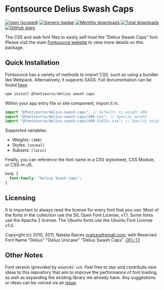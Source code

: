 # Fontsource Delius Swash Caps

[![npm (scoped)](https://img.shields.io/npm/v/@fontsource/delius-swash-caps?color=brightgreen)](https://www.npmjs.com/package/@fontsource/delius-swash-caps) [![Generic badge](https://img.shields.io/badge/fontsource-passing-brightgreen)](https://github.com/fontsource/fontsource) [![Monthly downloads](https://badgen.net/npm/dm/@fontsource/delius-swash-caps)](https://github.com/fontsource/fontsource) [![Total downloads](https://badgen.net/npm/dt/@fontsource/delius-swash-caps)](https://github.com/fontsource/fontsource) [![GitHub stars](https://img.shields.io/github/stars/fontsource/fontsource.svg?style=social&label=Star)](https://github.com/fontsource/fontsource/stargazers)

The CSS and web font files to easily self-host the “Delius Swash Caps” font. Please visit the main [Fontsource website](https://fontsource.org/fonts/delius-swash-caps) to view more details on this package.

## Quick Installation

Fontsource has a variety of methods to import CSS, such as using a bundler like Webpack. Alternatively, it supports SASS. Full documentation can be found [here](https://fontsource.org/docs/getting-started/introduction).

```javascript
npm install @fontsource/delius-swash-caps
```

Within your app entry file or site component, import it in.

```javascript
import "@fontsource/delius-swash-caps"; // Defaults to weight 400
import "@fontsource/delius-swash-caps/400.css"; // Specify weight
import "@fontsource/delius-swash-caps/400-italic.css"; // Specify weight and style

```

Supported variables:
- Weights: `[400]`
- Styles: `[normal]`
- Subsets: `[latin]`

Finally, you can reference the font name in a CSS stylesheet, CSS Module, or CSS-in-JS.

```css
body {
  font-family: "Delius Swash Caps";
}
```

## Licensing
It is important to always read the license for every font that you use.
Most of the fonts in the collection use the SIL Open Font License, v1.1. Some fonts use the Apache 2 license. The Ubuntu fonts use the Ubuntu Font License v1.0.

Copyright (c) 2010, 2011, Natalia Raices <nraices@gmail.com>, with Reserved Font Name "Delius" "Delius Unicase" "Delius Swash Caps".
[OFL-1.1](http://scripts.sil.org/OFL)

## Other Notes
Font version (provided by source): `v19`.
Feel free to star and contribute new ideas to this repository that aim to improve the performance of font loading, as well as expanding the existing library we already have. Any suggestions or ideas can be voiced via an [issue](https://github.com/fontsource/fontsource/issues).